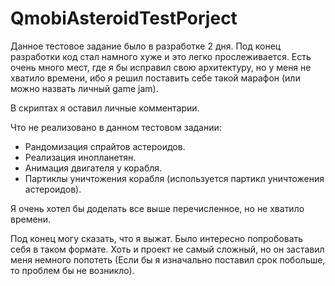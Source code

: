 # QmobiAsteroidTestPorject

Данное тестовое задание было в разработке 2 дня. Под конец разработки код стал намного хуже и это легко прослеживается. Есть очень много мест, где я бы исправил свою архитектуру, но у меня не хватило времени, ибо я решил поставить себе такой марафон (или можно назвать личный game jam). 

В скриптах я оставил личные комментарии.

Что не реализовано в данном тестовом задании:
- Рандомизация спрайтов астероидов.
- Реализация инопланетян.
- Анимация двигателя у корабля.
- Партиклы уничтожения корабля (используется партикл уничтожения астероидов).

Я очень хотел бы доделать все выше перечисленное, но не хватило времени.

Под конец могу сказать, что я выжат. Было интересно попробовать себя в таком формате. Хоть и проект не самый сложный, но он заставил меня немного попотеть (Если бы я изначально поставил срок побольше, то проблем бы не возникло). 
